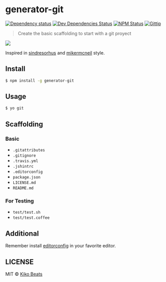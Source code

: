 # generator-git

[![Dependency status](http://img.shields.io/david/Kikobeats/generator-git.svg?style=flat)](https://david-dm.org/Kikobeats/generator-git)
[![Dev Dependencies Status](http://img.shields.io/david/dev/Kikobeats/generator-git.svg?style=flat)](https://david-dm.org/Kikobeats/generator-git#info=devDependencies)
[![NPM Status](http://img.shields.io/npm/dm/generator-git.svg?style=flat)](https://www.npmjs.org/package/generator-git)
[![Gittip](http://img.shields.io/gittip/Kikobeats.svg?style=flat)](https://www.gittip.com/Kikobeats/)
> Create the basic scaffolding to start with a git proyect

![](http://i.imgur.com/T2DgNL0.gif)

Inspired in [sindresorhus](https://github.com/sindresorhus) and [mikermcneil](https://github.com/mikermcneil) style.

## Install

```bash
$ npm install -g generator-git
```

## Usage

```bash
$ yo git
```

## Scaffolding

### Basic

* `.gitattributes`
* `.gitignore`
* `.travis.yml`
* `.jshintrc`
* `.editorconfig`
* `package.json`
* `LICENSE.md`
* `README.md`

### For Testing

* `test/test.sh`
* `test/test.coffee`

## Additional

Remember install [editorconfig](http://editorconfig.org/) in your favorite editor.

## LICENSE

MIT © [Kiko Beats](http://kikobeats.com)

